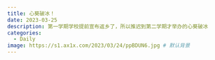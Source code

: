 ```yaml
---
title: 心葵破冰！
date: 2023-03-25
description: 第一学期学校提前宣布返乡了，所以推迟到第二学期才举办的心葵破冰
categories:
  - Daily
image: https://s1.ax1x.com/2023/03/24/ppBDUN6.jpg # 默认背景
---
```


